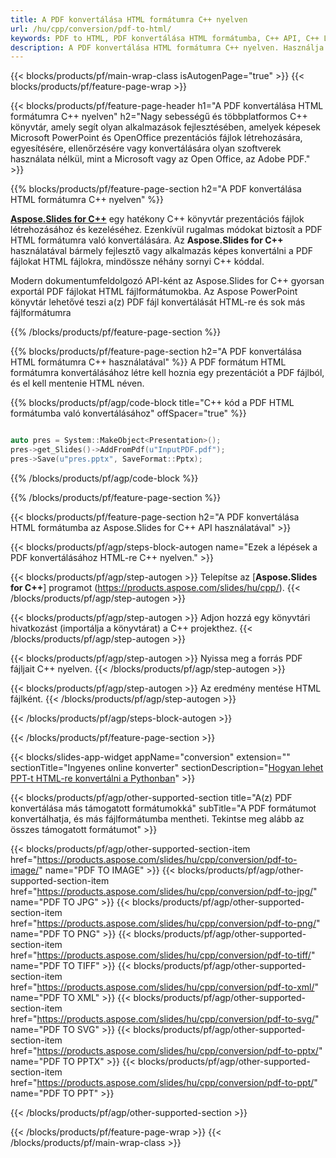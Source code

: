 ```yaml
---
title: A PDF konvertálása HTML formátumra C++ nyelven
url: /hu/cpp/conversion/pdf-to-html/
keywords: PDF to HTML, PDF konvertálása HTML formátumba, C++ API, C++ Library, PDF, HTML
description: A PDF konvertálása HTML formátumra C++ nyelven. Használja a C++ könyvtár API-t a PDF fájlok konvertálásához HTML formátumúvá
---
```


{{< blocks/products/pf/main-wrap-class isAutogenPage="true" >}}
{{< blocks/products/pf/feature-page-wrap >}}

{{< blocks/products/pf/feature-page-header h1="A PDF konvertálása HTML formátumra C++ nyelven" h2="Nagy sebességű és többplatformos C++ könyvtár, amely segít olyan alkalmazások fejlesztésében, amelyek képesek Microsoft PowerPoint és OpenOffice prezentációs fájlok létrehozására, egyesítésére, ellenőrzésére vagy konvertálására olyan szoftverek használata nélkül, mint a Microsoft vagy az Open Office, az Adobe PDF." >}}

{{% blocks/products/pf/feature-page-section h2="A PDF konvertálása HTML formátumra C++ nyelven" %}}

[**Aspose.Slides for C++**](https://products.aspose.com/slides/hu/cpp/) egy hatékony C++ könyvtár prezentációs fájlok létrehozásához és kezeléséhez. Ezenkívül rugalmas módokat biztosít a PDF HTML formátumra való konvertálására. Az **Aspose.Slides for C++** használatával bármely fejlesztő vagy alkalmazás képes konvertálni a PDF fájlokat HTML fájlokra, mindössze néhány sornyi C++ kóddal.

Modern dokumentumfeldolgozó API-ként az Aspose.Slides for C++ gyorsan exportál PDF fájlokat HTML fájlformátumokba. Az Aspose PowerPoint könyvtár lehetővé teszi a(z) PDF fájl konvertálását HTML-re és sok más fájlformátumra

{{% /blocks/products/pf/feature-page-section %}}

{{% blocks/products/pf/feature-page-section  h2="A PDF konvertálása HTML formátumra C++ használatával" %}}
A PDF formátum HTML formátumra konvertálásához létre kell hoznia egy prezentációt a PDF fájlból, és el kell mentenie HTML néven.

{{% blocks/products/pf/agp/code-block title="C++ kód a PDF HTML formátumba való konvertálásához" offSpacer="true" %}}

```cpp

auto pres = System::MakeObject<Presentation>();
pres->get_Slides()->AddFromPdf(u"InputPDF.pdf");
pres->Save(u"pres.pptx", SaveFormat::Pptx);

```


{{% /blocks/products/pf/agp/code-block %}}

{{% /blocks/products/pf/feature-page-section %}}

{{< blocks/products/pf/feature-page-section  h2="A PDF konvertálása HTML formátumba az Aspose.Slides for C++ API használatával" >}}

{{< blocks/products/pf/agp/steps-block-autogen name="Ezek a lépések a PDF konvertálásához HTML-re C++ nyelven." >}}

{{< blocks/products/pf/agp/step-autogen >}}
Telepítse az [**Aspose.Slides for C++**] programot (https://products.aspose.com/slides/hu/cpp/).
{{< /blocks/products/pf/agp/step-autogen >}}

{{< blocks/products/pf/agp/step-autogen >}}
Adjon hozzá egy könyvtári hivatkozást (importálja a könyvtárat) a C++ projekthez.
{{< /blocks/products/pf/agp/step-autogen >}}

{{< blocks/products/pf/agp/step-autogen >}}
Nyissa meg a forrás PDF fájljait C++ nyelven.
{{< /blocks/products/pf/agp/step-autogen >}}

{{< blocks/products/pf/agp/step-autogen >}}
Az eredmény mentése HTML fájlként.
{{< /blocks/products/pf/agp/step-autogen >}}

{{< /blocks/products/pf/agp/steps-block-autogen >}}

{{< /blocks/products/pf/feature-page-section >}}

{{< blocks/slides-app-widget  appName="conversion" extension="" sectionTitle="Ingyenes online konverter" sectionDescription="[Hogyan lehet PPT-t HTML-re konvertálni a Pythonban](https://products.aspose.com/slides/hu/python-net/conversion/ppt-to-html/)" >}}

{{< blocks/products/pf/agp/other-supported-section title="A(z) PDF konvertálása más támogatott formátumokká" subTitle="A PDF formátumot konvertálhatja, és más fájlformátumba mentheti. Tekintse meg alább az összes támogatott formátumot" >}}

{{< blocks/products/pf/agp/other-supported-section-item href="https://products.aspose.com/slides/hu/cpp/conversion/pdf-to-image/" name="PDF TO IMAGE" >}}
{{< blocks/products/pf/agp/other-supported-section-item href="https://products.aspose.com/slides/hu/cpp/conversion/pdf-to-jpg/" name="PDF TO JPG" >}}
{{< blocks/products/pf/agp/other-supported-section-item href="https://products.aspose.com/slides/hu/cpp/conversion/pdf-to-png/" name="PDF TO PNG" >}}
{{< blocks/products/pf/agp/other-supported-section-item href="https://products.aspose.com/slides/hu/cpp/conversion/pdf-to-tiff/" name="PDF TO TIFF" >}}
{{< blocks/products/pf/agp/other-supported-section-item href="https://products.aspose.com/slides/hu/cpp/conversion/pdf-to-xml/" name="PDF TO XML" >}}
{{< blocks/products/pf/agp/other-supported-section-item href="https://products.aspose.com/slides/hu/cpp/conversion/pdf-to-svg/" name="PDF TO SVG" >}}
{{< blocks/products/pf/agp/other-supported-section-item href="https://products.aspose.com/slides/hu/cpp/conversion/pdf-to-pptx/" name="PDF TO PPTX" >}}
{{< blocks/products/pf/agp/other-supported-section-item href="https://products.aspose.com/slides/hu/cpp/conversion/pdf-to-ppt/" name="PDF TO PPT" >}}


{{< /blocks/products/pf/agp/other-supported-section >}}

{{< /blocks/products/pf/feature-page-wrap >}}
{{< /blocks/products/pf/main-wrap-class >}}